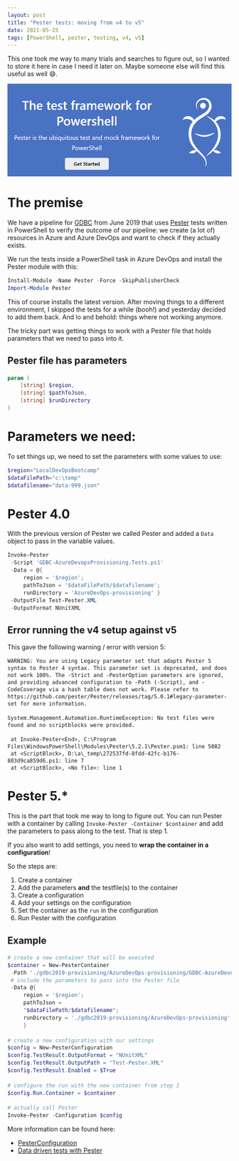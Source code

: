 ```yaml
---
layout: post
title: "Pester tests: moving from v4 to v5"
date: 2021-05-25
tags: [PowerShell, pester, testing, v4, v5]
---
```


This one took me way to many trials and searches to figure out, so I wanted to store it here in case I need it later on.
Maybe someone else will find this useful as well 😄.

![Pester site header image](/images/2021/20210525/20210525_PesterHeader.png)

# The premise
We have a pipeline for [GDBC](https://www.globaldevopsbootcamp.com) from June 2019 that uses [Pester](https://pester.dev) tests written in PowerShell to verify the outcome of our pipeline: we create (a lot of) resources in Azure and Azure DevOps and want to check if they actually exists.

We run the tests inside a PowerShell task in Azure DevOps and install the Pester module with this:
``` powershell
Install-Module -Name Pester -Force -SkipPublisherCheck
Import-Module Pester
```
This of course installs the latest version. After moving things to a different environment, I skipped the tests for a while (booh!) and yesterday decided to add them back. And lo and behold: things where not working anymore.

The tricky part was getting things to work with a Pester file that holds parameters that we need to pass into it.

## Pester file has parameters
``` powershell
param (
    [string] $region,
    [string] $pathToJson,
    [string] $runDirectory
)
```
# Parameters we need:
To set things up, we need to set the parameters with some values to use:
``` powershell
$region="LocalDevOpsBootcamp"
$dataFilePath="c:\temp"
$datafilename="data-999.json"
```

# Pester 4.0
With the previous version of Pester we called Pester and added a `Data` object to pass in the variable values.

``` powershell
Invoke-Pester
 -Script 'GDBC-AzureDevopsProvisioning.Tests.ps1'
 -Data = @{
     region = '$region';
     pathToJson = '$dataFilePath/$datafilename';
     runDirectory = 'AzureDevOps-provisioning' }
 -OutputFile Test-Pester.XML
 -OutputFormat NUnitXML
```

## Error running the v4 setup against v5
This gave the following warning / error with version 5:
```
WARNING: You are using Legacy parameter set that adapts Pester 5 syntax to Pester 4 syntax. This parameter set is deprecated, and does not work 100%. The -Strict and -PesterOption parameters are ignored, and providing advanced configuration to -Path (-Script), and -CodeCoverage via a hash table does not work. Please refer to https://github.com/pester/Pester/releases/tag/5.0.1#legacy-parameter-set for more information.

System.Management.Automation.RuntimeException: No test files were found and no scriptblocks were provided.

 at Invoke-Pester<End>, C:\Program Files\WindowsPowerShell\Modules\Pester\5.2.1\Pester.psm1: line 5082
 at <ScriptBlock>, D:\a\_temp\272537fd-8fdd-42fc-b176-803d9ca859d6.ps1: line 7
 at <ScriptBlock>, <No file>: line 1
```

# Pester 5.*
This is the part that took me way to long to figure out. You can run Pester with a container by calling `Invoke-Pester -Container $container` and add the parameters to pass along to the test.
That is step 1.

If you also want to add settings, you need to **wrap the container in a configuration**!

So the steps are:
1. Create a container
1. Add the parameters **and** the testfile(s) to the container
1. Create a configuration
1. Add your settings on the configuration
1. Set the container as the `run` in the configuration
1. Run Pester with the configuration

## Example

``` powershell
# create a new container that will be executed
$container = New-PesterContainer
 -Path './gdbc2019-provisioning/AzureDevOps-provisioning/GDBC-AzureDevopsProvisioning.Tests.ps1'
 # include the parameters to pass into the Pester file
 -Data @{
     region = '$region';
     pathToJson =
     "$dataFilePath/$datafilename";
     runDirectory = './gdbc2019-provisioning/AzureDevOps-provisioning'
     }

# create a new configuration with our settings
$config = New-PesterConfiguration
$config.TestResult.OutputFormat = "NUnitXML"
$config.TestResult.OutputPath = "Test-Pester.XML"
$config.TestResult.Enabled = $True

# configure the run with the new container from step 1
$config.Run.Container = $container

# actually call Pester
Invoke-Pester -Configuration $config
```

More information can be found here:
* [PesterConfiguration](https://pester-docs.netlify.app/docs/commands/New-PesterConfiguration)
* [Data driven tests with Pester](https://pester.dev/docs/usage/data-driven-tests)
